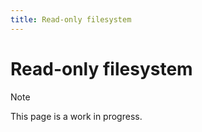 ```yaml
---
title: Read-only filesystem
---
```


# Read-only filesystem

> [!NOTE]
> This page is a work in progress.
